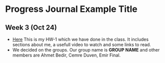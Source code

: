 # Progress Journal Example Title

## Week 3 (Oct 24)

+ [Here](RWorkdown-HW1.html) This is my HW-1 which we have done in the class. It includes sections about me, a usefull video to watch and some links to read. 
+ We decided on the groups. Our group name is **GROUP NAME** and other members are Ahmet Bedir, Cemre Duven, Emir Final.



